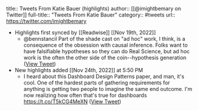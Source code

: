 title:: Tweets From Katie Bauer (highlights)
author:: [[@imightbemary on Twitter]]
full-title:: "Tweets From Katie Bauer"
category:: #tweets
url:: https://twitter.com/imightbemary

- Highlights first synced by [[Readwise]] [[Nov 19th, 2022]]
	- @bennstancil Part of the shade cast on "ad hoc" work, I think, is a consequence of the obsession with causal inference. Folks want to have falsifiable hypotheses so they can do Real Science, but ad hoc work is the often the other side of the coin--hypothesis generation ([View Tweet](https://twitter.com/imightbemary/status/1408471636781658114))
- New highlights added [[Nov 24th, 2022]] at 5:50 PM
	- I heard about this Dashboard Design Patterns paper, and man, it's cool. One of the hardest parts of gathering requirements for anything is getting two people to imagine the same end outcome. I'm now realizing how often that's true for dashboards https://t.co/T5kCG4MeXN ([View Tweet](https://twitter.com/imightbemary/status/1595274055673794560))